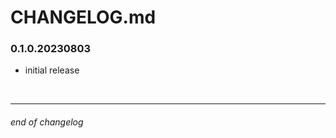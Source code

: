 # CHANGELOG.md

<!--
this is a template and always be on top
### MAJOR.MINOR.PATCH.YYYYMMDD

- foo
- bar:
    - baz

<br>

---
-->

### 0.1.0.20230803

- initial release

<br>

---

###### end of changelog